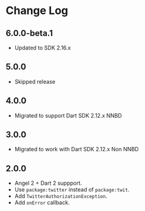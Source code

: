 # Change Log

## 6.0.0-beta.1

* Updated to SDK 2.16.x

## 5.0.0

* Skipped release

## 4.0.0

* Migrated to support Dart SDK 2.12.x NNBD

## 3.0.0

* Migrated to work with Dart SDK 2.12.x Non NNBD

## 2.0.0

* Angel 2 + Dart 2 suppport.
* Use `package:twitter` instead of `package:twit`.
* Add `TwitterAuthorizationException`.
* Add `onError` callback.
